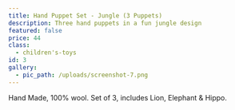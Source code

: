 ```yaml
---
title: Hand Puppet Set - Jungle (3 Puppets)
description: Three hand puppets in a fun jungle design
featured: false
price: 44
class:
  - children's-toys
id: 3
gallery:
  - pic_path: /uploads/screenshot-7.png
---
```



Hand Made, 100% wool. Set of 3, includes Lion, Elephant & Hippo.
